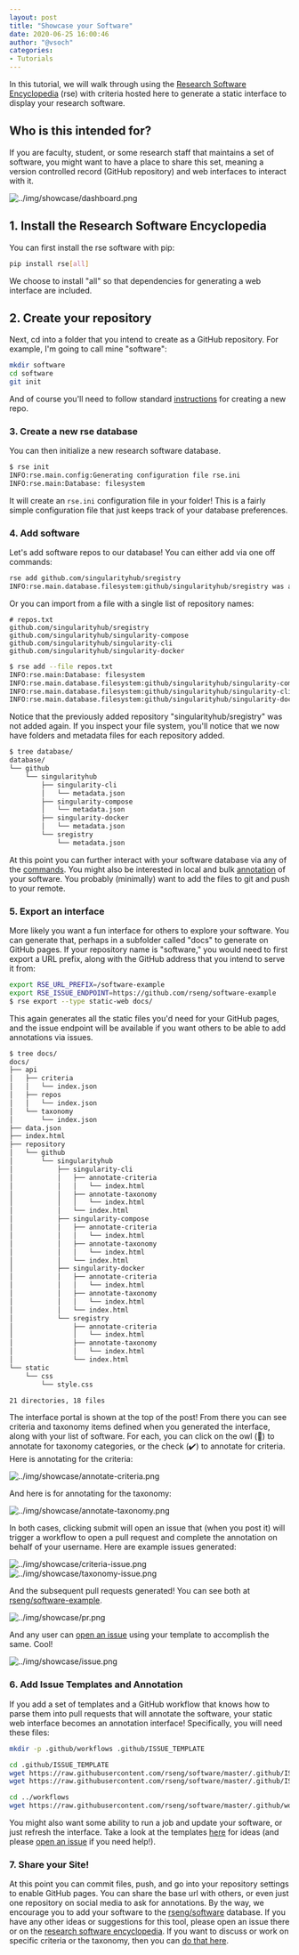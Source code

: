 ```yaml
---
layout: post
title: "Showcase your Software"
date: 2020-06-25 16:00:46
author: "@vsoch"
categories:
- Tutorials
---
```


In this tutorial, we will walk through using the <a href="https://github.com/rseng/rse" target="_blank">Research Software Encyclopedia</a> (rse) with criteria hosted here to generate
a static interface to display your research software.

<!--more--> 

## Who is this intended for?

If you are faculty, student, or some research staff that maintains a set of
software, you might want to have a place to share this set, meaning a version
controlled record (GitHub repository) and web interfaces to interact with it.

![../img/showcase/dashboard.png](../img/showcase/dashboard.png)

## 1. Install the Research Software Encyclopedia

You can first install the rse software with pip:

```bash
pip install rse[all]
```

We choose to install "all" so that dependencies for generating a web interface
are included. 

## 2. Create your repository

Next, cd into a folder that you intend to create as a GitHub repository.
For example, I'm going to call mine "software":

```bash
mkdir software
cd software
git init
```

And of course you'll need to follow standard [instructions](https://help.github.com/en/enterprise/2.13/user/articles/creating-a-new-repository) for creating a new repo.

### 3. Create a new rse database

You can then initialize a new research software database.

```bash
$ rse init
INFO:rse.main.config:Generating configuration file rse.ini
INFO:rse.main:Database: filesystem
```

It will create an `rse.ini` configuration file in your folder! This is a fairly
simple configuration file that just keeps track of your database preferences.

### 4. Add software

Let's add software repos to our database! You can either add via one off commands:

```bash
rse add github.com/singularityhub/sregistry
INFO:rse.main.database.filesystem:github/singularityhub/sregistry was added to the the database.
```

Or you can import from a file with a single list of repository names:

```
# repos.txt
github.com/singularityhub/sregistry
github.com/singularityhub/singularity-compose
github.com/singularityhub/singularity-cli
github.com/singularityhub/singularity-docker
```
```bash
$ rse add --file repos.txt 
INFO:rse.main:Database: filesystem
INFO:rse.main.database.filesystem:github/singularityhub/singularity-compose was added to the the database.
INFO:rse.main.database.filesystem:github/singularityhub/singularity-cli was added to the the database.
INFO:rse.main.database.filesystem:github/singularityhub/singularity-docker was added to the the database.
```
Notice that the previously added repository "singularityhub/sregistry" was not added again.
If you inspect your file system, you'll notice that we now have folders and metadata
files for each repository added.

```bash
$ tree database/
database/
└── github
    └── singularityhub
        ├── singularity-cli
        │   └── metadata.json
        ├── singularity-compose
        │   └── metadata.json
        ├── singularity-docker
        │   └── metadata.json
        └── sregistry
            └── metadata.json
```

At this point you can further interact with your software database
via any of the [commands](https://rseng.github.io/rse/getting-started/commands/index.html).
You might also be interested in local and bulk [annotation](https://rseng.github.io/rse/getting-started/annotation/index.html) of your software. You probably (minimally) want to add the files to git and push to your remote.

### 5. Export an interface

More likely you want a fun interface for others to explore your software.
You can generate that, perhaps in a subfolder called "docs" to generate
on GitHub pages. If your repository name is "software," you would need
to first export a URL prefix, along with the GitHub address that you intend
to serve it from:

```bash
export RSE_URL_PREFIX=/software-example
export RSE_ISSUE_ENDPOINT=https://github.com/rseng/software-example
$ rse export --type static-web docs/
```

This again generates all the static files you'd need for your GitHub pages,
and the issue endpoint will be available if you want others to be able to
add annotations via issues.

```bash
$ tree docs/
docs/
├── api
│   ├── criteria
│   │   └── index.json
│   ├── repos
│   │   └── index.json
│   └── taxonomy
│       └── index.json
├── data.json
├── index.html
├── repository
│   └── github
│       └── singularityhub
│           ├── singularity-cli
│           │   ├── annotate-criteria
│           │   │   └── index.html
│           │   ├── annotate-taxonomy
│           │   │   └── index.html
│           │   └── index.html
│           ├── singularity-compose
│           │   ├── annotate-criteria
│           │   │   └── index.html
│           │   ├── annotate-taxonomy
│           │   │   └── index.html
│           │   └── index.html
│           ├── singularity-docker
│           │   ├── annotate-criteria
│           │   │   └── index.html
│           │   ├── annotate-taxonomy
│           │   │   └── index.html
│           │   └── index.html
│           └── sregistry
│               ├── annotate-criteria
│               │   └── index.html
│               ├── annotate-taxonomy
│               │   └── index.html
│               └── index.html
└── static
    └── css
        └── style.css

21 directories, 18 files
```

The interface portal is shown at the top of the post! From there you can see criteria
and taxonomy items defined when you generated the interface, along with your list
of software. For each, you can click on the owl (🦉️) to annotate for taxonomy 
categories, or the check (✔️) to annotate for criteria. Here is annotating for the criteria:

![../img/showcase/annotate-criteria.png](../img/showcase/annotate-criteria.png)

And here is for annotating for the taxonomy:

![../img/showcase/annotate-taxonomy.png](../img/showcase/annotate-taxonomy.png)

In both cases, clicking submit will open an issue that (when you post it)
will trigger a workflow to open a pull request and complete the annotation
on behalf of your username. Here are example issues generated:

![../img/showcase/criteria-issue.png](../img/showcase/criteria-issue.png)
![../img/showcase/taxonomy-issue.png](../img/showcase/taxonomy-issue.png)

And the subsequent pull requests generated! You can see both at [rseng/software-example](https://github.com/rseng/software-example/pulls).

![../img/showcase/pr.png](../img/showcase/pr.png)

And any user can [open an issue](https://github.com/rseng/software-example/issues/new/choose) using your template to accomplish the same. Cool!

![../img/showcase/issue.png](../img/showcase/issue.png)

### 6. Add Issue Templates and Annotation

If you add a set of templates and a GitHub workflow that knows how to
parse them into pull requests that will annotate the software, your static web interface
becomes an annotation interface! Specifically, you will need these files:

```bash
mkdir -p .github/workflows .github/ISSUE_TEMPLATE

cd .github/ISSUE_TEMPLATE
wget https://raw.githubusercontent.com/rseng/software/master/.github/ISSUE_TEMPLATE/annotate-criteria.md
wget https://raw.githubusercontent.com/rseng/software/master/.github/ISSUE_TEMPLATE/annotate-taxonomy.md

cd ../workflows
wget https://raw.githubusercontent.com/rseng/software/master/.github/workflows/issue-annotation.yml
```

You might also want some ability to run a job and update your software, or just refresh
the interface. Take a look at the templates [here](https://github.com/rseng/software/tree/master/.github/workflows) for ideas (and please [open an issue](https://github.com/rseng/software/issues)  if you need help!).

### 7. Share your Site!

At this point you can commit files, push, and go into your repository settings
to enable GitHub pages. You can share the base url with others, or even just
one repository on social media to ask for annotations.  By the way, we encourage you
to add your software to the [rseng/software](https://github.com/rseng/software) database.
If you have any other ideas or suggestions for this tool, please open an issue there
or on the [research software encyclopedia](https://github.com/rseng/rse/issues). If you want
to discuss or work on specific criteria or the taxonomy, then you can [do that here](https://github.com/rseng/rseng).
